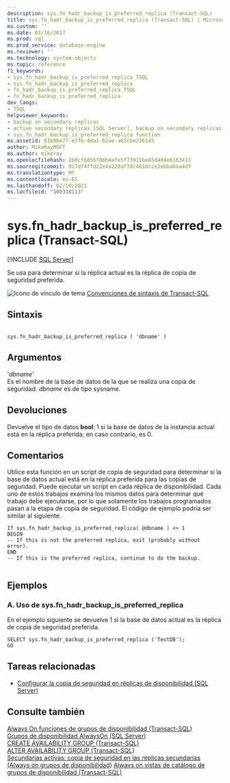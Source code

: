 ```yaml
---
description: sys.fn_hadr_backup_is_preferred_replica (Transact-SQL)
title: sys.fn_hadr_backup_is_preferred_replica (Transact-SQL) | Microsoft Docs
ms.custom: ''
ms.date: 03/16/2017
ms.prod: sql
ms.prod_service: database-engine
ms.reviewer: ''
ms.technology: system-objects
ms.topic: reference
f1_keywords:
- sys.fn_hadr_backup_is_preferred_replica_TSQL
- sys.fn_hadr_backup_is_preferred_replica
- fn_hadr_backup_is_preferred_replica_TSQL
- fn_hadr_backup_is_preferred_replica
dev_langs:
- TSQL
helpviewer_keywords:
- backup on secondary replicas
- active secondary replicas [SQL Server], backup on secondary replicas
- sys.fn_hadr_backup_is_preferred_replica function
ms.assetid: 61b9be77-e2f6-4da1-b2ae-a62cbe226145
author: MikeRayMSFT
ms.author: mikeray
ms.openlocfilehash: 2b0cf6856f06b4afe5f73915be85d4d4e6163413
ms.sourcegitcommit: 917df4ffd22e4a229af7dc481dcce3ebba0aa4d7
ms.translationtype: MT
ms.contentlocale: es-ES
ms.lasthandoff: 02/10/2021
ms.locfileid: "100338113"
---
```

# <a name="sysfn_hadr_backup_is_preferred_replica--transact-sql"></a>sys.fn_hadr_backup_is_preferred_replica (Transact-SQL)
[!INCLUDE [SQL Server](../../includes/applies-to-version/sqlserver.md)]

  Se usa para determinar si la réplica actual es la réplica de copia de seguridad preferida.  
  
 ![Icono de vínculo de tema](../../database-engine/configure-windows/media/topic-link.gif "Icono de vínculo de tema") [Convenciones de sintaxis de Transact-SQL](../../t-sql/language-elements/transact-sql-syntax-conventions-transact-sql.md)  
  
## <a name="syntax"></a>Sintaxis  
  
```  
  
sys.fn_hadr_backup_is_preferred_replica ( 'dbname' )  
```  
  
## <a name="arguments"></a>Argumentos  
 '*dbname*'  
 Es el nombre de la base de datos de la que se realiza una copia de seguridad. *dbname* es de tipo sysname.  
  
## <a name="returns"></a>Devoluciones  
 Devuelve el tipo de datos **bool**: 1 si la base de datos de la instancia actual está en la réplica preferida; en caso contrario, es 0.  
  
## <a name="remarks"></a>Comentarios  
 Utilice esta función en un script de copia de seguridad para determinar si la base de datos actual está en la réplica preferida para las copias de seguridad. Puede ejecutar un script en cada réplica de disponibilidad. Cada uno de estos trabajos examina los mismos datos para determinar qué trabajo debe ejecutarse, por lo que solamente los trabajos programados pasan a la etapa de copia de seguridad. El código de ejemplo podría ser similar al siguiente.  
  
```  
If sys.fn_hadr_backup_is_preferred_replica( @dbname ) <> 1   
BEGIN  
-- If this is not the preferred replica, exit (probably without error).  
END  
-- If this is the preferred replica, continue to do the backup.  
  
```  
  
## <a name="examples"></a>Ejemplos  
  
### <a name="a-using-sysfn_hadr_backup_is_preferred_replica"></a>A. Uso de sys.fn_hadr_backup_is_preferred_replica  
 En el ejemplo siguiente se devuelve 1 si la base de datos actual es la réplica de copia de seguridad preferida.  
  
```  
SELECT sys.fn_hadr_backup_is_preferred_replica ('TestDB');  
GO  
```  
  
##  <a name="related-tasks"></a><a name="RelatedTasks"></a> Tareas relacionadas  
  
-   [Configurar la copia de seguridad en réplicas de disponibilidad &#40;SQL Server&#41;](../../database-engine/availability-groups/windows/configure-backup-on-availability-replicas-sql-server.md)  
  
## <a name="see-also"></a>Consulte también  
 [Always On funciones de grupos de disponibilidad &#40;Transact-SQL&#41;](../../relational-databases/system-functions/always-on-availability-groups-functions-transact-sql.md)   
 [Grupos de disponibilidad AlwaysOn &#40;SQL Server&#41;](../../database-engine/availability-groups/windows/always-on-availability-groups-sql-server.md)   
 [CREATE AVAILABILITY GROUP &#40;Transact-SQL&#41;](../../t-sql/statements/create-availability-group-transact-sql.md)   
 [ALTER AVAILABILITY GROUP &#40;Transact-SQL&#41;](../../t-sql/statements/alter-availability-group-transact-sql.md)   
 [Secundarias activas: copia de seguridad en las réplicas secundarias &#40;Always on grupos de disponibilidad&#41;](../../database-engine/availability-groups/windows/active-secondaries-backup-on-secondary-replicas-always-on-availability-groups.md) [Always on vistas de catálogo de grupos de disponibilidad &#40;Transact-SQL&#41;](../../relational-databases/system-catalog-views/always-on-availability-groups-catalog-views-transact-sql.md)      
  
  

